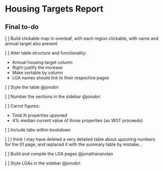 # Housing Targets Report

## Final to-do

[ ] Build clickable map in overleaf, with each region clickable, with name and annual target also present

[ ] Alter table structure and functionality:

- Annual housing target column
- Right-justify the increase
- Make sortable by column
- LGA names should link to their respective pages

[ ] Style the table @jonobri

[ ] Number the sections in the sidebar @jonobri

[ ] Carrot figures:

- Total N properties upzoned
- 4% median current value of those properties (as WGT proceeds)

[ ] Include tabs within bookdown

[ ] I think I may have deleted a very detailed table about upzoning numbers for the 01 page, and replaced it with the summary table by mistake...

[ ] Build and compile the LGA pages @jonathananolan

[ ] Style LGAs in the sidebar @jonobri
